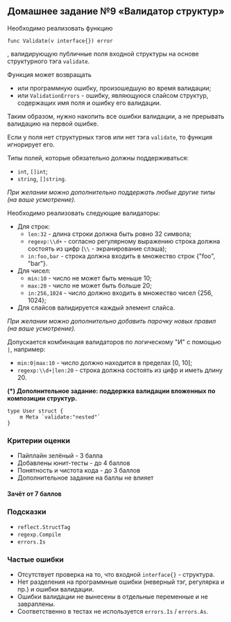 ## Домашнее задание №9 «Валидатор структур»

Необходимо реализовать функцию
```golang
func Validate(v interface{}) error
```
, валидирующую публичные поля входной структуры на основе структурного тэга `validate`.

Функция может возвращать
- или программную ошибку, произошедшую во время валидации;
- или `ValidationErrors` - ошибку, являющуюся слайсом структур, содержащих имя поля и ошибку его валидации.

Таким образом, нужно накопить все ошибки валидации, а не прерывать валидацию на первой ошибке.

Если у поля нет структурных тэгов или нет тэга `validate`, то функция игнорирует его.

Типы полей, которые обязательно должны поддерживаться:
- `int`, `[]int`;
- `string`, `[]string`.

_При желании можно дополнительно поддержать любые другие типы (на ваше усмотрение)._

Необходимо реализовать следующие валидаторы:
- Для строк:
    * `len:32` - длина строки должна быть ровно 32 символа;
    * `regexp:\\d+` - согласно регулярному выражению строка должна состоять из цифр
    (`\\` - экранирование слэша);
    * `in:foo,bar` - строка должна входить в множество строк {"foo", "bar"}.
- Для чисел:
    * `min:10` - число не может быть меньше 10;
    * `max:20` - число не может быть больше 20;
    * `in:256,1024` - число должно входить в множество чисел {256, 1024};
- Для слайсов валидируется каждый элемент слайса.

_При желании можно дополнительно добавить парочку новых правил (на ваше усмотрение)._

Допускается комбинация валидаторов по логическому "И" с помощью `|`, например:
* `min:0|max:10` - число должно находится в пределах [0, 10];
* `regexp:\\d+|len:20` - строка должна состоять из цифр и иметь длину 20.

**(\*) Дополнительное задание: поддержка валидации вложенных по композиции структур.**
```golang
type User struct {
    m Meta `validate:"nested"`
}
```

### Критерии оценки
- Пайплайн зелёный - 3 балла
- Добавлены юнит-тесты - до 4 баллов
- Понятность и чистота кода - до 3 баллов
- Дополнительное задание на баллы не влияет

#### Зачёт от 7 баллов

### Подсказки
- `reflect.StructTag`
- `regexp.Compile`
- `errors.Is`

### Частые ошибки
- Отсутствует проверка на то, что входной `interface{}` - структура.
- Нет разделения на программные ошибки (неверный тэг, регулярка и пр.) и ошибки валидации.
- Ошибки валидации не вынесены в отдельные переменные и не завраплены.
- Соответственно в тестах не используется `errors.Is` / `errors.As`.
